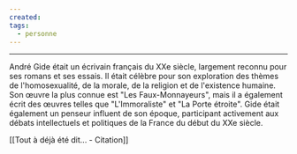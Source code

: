 ```yaml
---
created: 
tags:
  - personne
---
```

----
André Gide était un écrivain français du XXe siècle, largement reconnu pour ses romans et ses essais. Il était célèbre pour son exploration des thèmes de l'homosexualité, de la morale, de la religion et de l'existence humaine. Son œuvre la plus connue est "Les Faux-Monnayeurs", mais il a également écrit des œuvres telles que "L'Immoraliste" et "La Porte étroite". Gide était également un penseur influent de son époque, participant activement aux débats intellectuels et politiques de la France du début du XXe siècle.

[[Tout à déjà été dit... - Citation]]